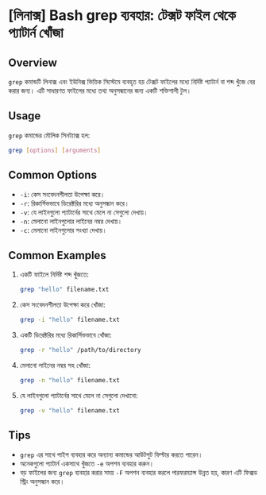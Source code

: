# [লিনাক্স] Bash grep ব্যবহার: টেক্সট ফাইল থেকে প্যাটার্ন খোঁজা

## Overview
`grep` কমান্ডটি লিনাক্স এবং ইউনিক্স ভিত্তিক সিস্টেমে ব্যবহৃত হয় টেক্সট ফাইলের মধ্যে নির্দিষ্ট প্যাটার্ন বা শব্দ খুঁজে বের করার জন্য। এটি সাধারণত ফাইলের মধ্যে তথ্য অনুসন্ধানের জন্য একটি শক্তিশালী টুল।

## Usage
`grep` কমান্ডের মৌলিক সিনট্যাক্স হল:

```bash
grep [options] [arguments]
```

## Common Options
- `-i`: কেস সংবেদনশীলতা উপেক্ষা করে।
- `-r`: রিকার্সিভভাবে ডিরেক্টরির মধ্যে অনুসন্ধান করে।
- `-v`: যে লাইনগুলো প্যাটার্নের সাথে মেলে না সেগুলো দেখায়।
- `-n`: মেলানো লাইনগুলোর লাইনের নম্বর দেখায়।
- `-c`: মেলানো লাইনগুলোর সংখ্যা দেখায়।

## Common Examples
1. একটি ফাইলে নির্দিষ্ট শব্দ খুঁজতে:
   ```bash
   grep "hello" filename.txt
   ```

2. কেস সংবেদনশীলতা উপেক্ষা করে খোঁজা:
   ```bash
   grep -i "hello" filename.txt
   ```

3. একটি ডিরেক্টরির মধ্যে রিকার্সিভভাবে খোঁজা:
   ```bash
   grep -r "hello" /path/to/directory
   ```

4. মেলানো লাইনের নম্বর সহ খোঁজা:
   ```bash
   grep -n "hello" filename.txt
   ```

5. যে লাইনগুলো প্যাটার্নের সাথে মেলে না সেগুলো দেখানো:
   ```bash
   grep -v "hello" filename.txt
   ```

## Tips
- `grep` এর সাথে পাইপ ব্যবহার করে অন্যান্য কমান্ডের আউটপুট ফিল্টার করতে পারেন।
- অনেকগুলো প্যাটার্ন একসাথে খুঁজতে `-e` অপশন ব্যবহার করুন।
- বড় ফাইলের জন্য `grep` ব্যবহার করার সময় `-F` অপশন ব্যবহার করলে পারফরম্যান্স উন্নত হয়, কারণ এটি ফিক্সড স্ট্রিং অনুসন্ধান করে।